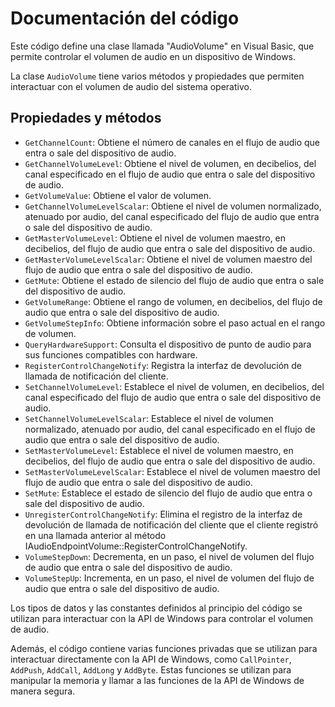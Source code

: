 # Documentación del código

Este código define una clase llamada "AudioVolume" en Visual Basic, que permite controlar el volumen de audio en un dispositivo de Windows. 

La clase `AudioVolume` tiene varios métodos y propiedades que permiten interactuar con el volumen de audio del sistema operativo.

## Propiedades y métodos

- `GetChannelCount`: Obtiene el número de canales en el flujo de audio que entra o sale del dispositivo de audio.
- `GetChannelVolumeLevel`: Obtiene el nivel de volumen, en decibelios, del canal especificado en el flujo de audio que entra o sale del dispositivo de audio.
- `GetVolumeValue`: Obtiene el valor de volumen.
- `GetChannelVolumeLevelScalar`: Obtiene el nivel de volumen normalizado, atenuado por audio, del canal especificado del flujo de audio que entra o sale del dispositivo de audio.
- `GetMasterVolumeLevel`: Obtiene el nivel de volumen maestro, en decibelios, del flujo de audio que entra o sale del dispositivo de audio.
- `GetMasterVolumeLevelScalar`: Obtiene el nivel de volumen maestro del flujo de audio que entra o sale del dispositivo de audio.
- `GetMute`: Obtiene el estado de silencio del flujo de audio que entra o sale del dispositivo de audio.
- `GetVolumeRange`: Obtiene el rango de volumen, en decibelios, del flujo de audio que entra o sale del dispositivo de audio.
- `GetVolumeStepInfo`: Obtiene información sobre el paso actual en el rango de volumen.
- `QueryHardwareSupport`: Consulta el dispositivo de punto de audio para sus funciones compatibles con hardware.
- `RegisterControlChangeNotify`: Registra la interfaz de devolución de llamada de notificación del cliente.
- `SetChannelVolumeLevel`: Establece el nivel de volumen, en decibelios, del canal especificado del flujo de audio que entra o sale del dispositivo de audio.
- `SetChannelVolumeLevelScalar`: Establece el nivel de volumen normalizado, atenuado por audio, del canal especificado en el flujo de audio que entra o sale del dispositivo de audio.
- `SetMasterVolumeLevel`: Establece el nivel de volumen maestro, en decibelios, del flujo de audio que entra o sale del dispositivo de audio.
- `SetMasterVolumeLevelScalar`: Establece el nivel de volumen maestro del flujo de audio que entra o sale del dispositivo de audio. 
- `SetMute`: Establece el estado de silencio del flujo de audio que entra o sale del dispositivo de audio.
- `UnregisterControlChangeNotify`: Elimina el registro de la interfaz de devolución de llamada de notificación del cliente que el cliente registró en una llamada anterior al método IAudioEndpointVolume::RegisterControlChangeNotify.
- `VolumeStepDown`: Decrementa, en un paso, el nivel de volumen del flujo de audio que entra o sale del dispositivo de audio.
- `VolumeStepUp`: Incrementa, en un paso, el nivel de volumen del flujo de audio que entra o sale del dispositivo de audio.

Los tipos de datos y las constantes definidos al principio del código se utilizan para interactuar con la API de Windows para controlar el volumen de audio.

Además, el código contiene varias funciones privadas que se utilizan para interactuar directamente con la API de Windows, como `CallPointer`, `AddPush`, `AddCall`, `AddLong` y `AddByte`. Estas funciones se utilizan para manipular la memoria y llamar a las funciones de la API de Windows de manera segura.